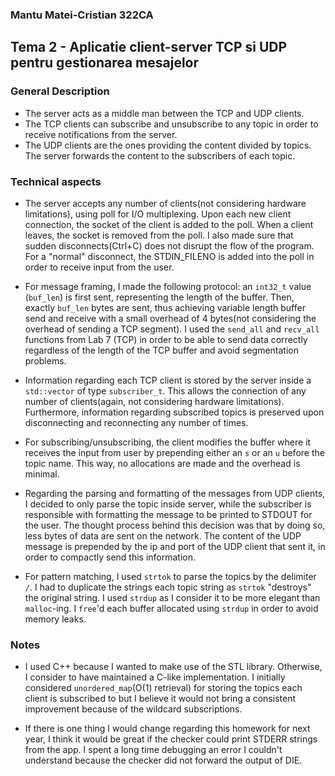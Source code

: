 ### Mantu Matei-Cristian 322CA
## Tema 2 - Aplicatie client-server TCP si UDP pentru gestionarea mesajelor

### General Description

- The server acts as a middle man between the TCP and UDP clients.
- The TCP clients can subscribe and unsubscribe to any topic in order to receive notifications from the server.
- The UDP clients are the ones providing the content divided by topics. The server forwards the content to the subscribers of each topic.

### Technical aspects

- The server accepts any number of clients(not considering hardware limitations), using poll for I/O multiplexing. Upon each new client connection, the socket of the client is added to the poll. When a client leaves, the socket is removed from the poll. I also made sure that sudden disconnects(Ctrl+C) does not disrupt the flow of the program. For a "normal" disconnect, the STDIN_FILENO is added into the poll in order to receive input from the user.

- For message framing, I made the following protocol: an `int32_t` value (`buf_len`) is first sent, representing the length of the buffer. Then, exactly `buf_len` bytes are sent, thus achieving variable length buffer send and receive with a small overhead of 4 bytes(not considering the overhead of sending a TCP segment). I used the `send_all` and `recv_all` functions from Lab 7 (TCP) in order to be able to send data correctly regardless of the length of the TCP buffer and avoid segmentation problems.

- Information regarding each TCP client is stored by the server inside a `std::vector` of type `subscriber_t`. This allows the connection of any number of clients(again, not considering hardware limitations). Furthermore, information regarding subscribed topics is preserved upon disconnecting and reconnecting any number of times.

- For subscribing/unsubscribing, the client modifies the buffer where it receives the input from user by prepending either an `s` or an `u` before the topic name. This way, no allocations are made and the overhead is minimal.

- Regarding the parsing and formatting of the messages from UDP clients, I decided to only parse the topic inside server, while the subscriber is responsible with formatting the message to be printed to STDOUT for the user. The thought process behind this decision was that by doing so, less bytes of data are sent on the network. The content of the UDP message is prepended by the ip and port of the UDP client that sent it, in order to compactly send this information.

- For pattern matching, I used `strtok` to parse the topics by the delimiter `/`. I had to duplicate the strings each topic string as `strtok` "destroys" the original string. I used `strdup` as I consider it to be more elegant than `malloc`-ing. I `free`'d each buffer allocated using `strdup` in order to avoid memory leaks.

### Notes

- I used C++ because I wanted to make use of the STL library. Otherwise, I consider to have maintained a C-like implementation. I initially considered `unordered_map`(O(1) retrieval) for storing the topics each client is subscribed to but I believe it would not bring a consistent improvement because of the wildcard subscriptions.

- If there is one thing I would change regarding this homework for next year, I think it would be great if the checker could print STDERR strings from the app. I spent a long time debugging an error I couldn't understand because the checker did not forward the output of DIE.
